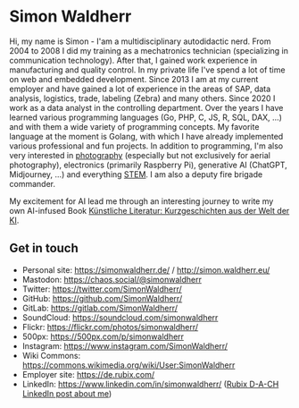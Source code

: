 # Simon Waldherr

Hi, my name is Simon - I'am a multidisciplinary autodidactic nerd.
From 2004 to 2008 I did my training as a mechatronics technician (specializing in communication technology).
After that, I gained work experience in manufacturing and quality control.
In my private life I've spend a lot of time on web and embedded development.
Since 2013 I am at my current employer and have gained a lot of experience in the areas of SAP, data analysis, logistics, trade, labeling (Zebra) and many others. Since 2020 I work as a data analyst in the controlling department.
Over the years I have learned various programming languages (Go, PHP, C, JS, R, SQL, DAX, …) and with them a wide variety of programming concepts.
My favorite language at the moment is Golang, with which I have already implemented various professional and fun projects.
In addition to programming, I'm also very interested in [photography](https://commons.wikimedia.org/wiki/User:SimonWaldherr) (especially but not exclusively for aerial photography), electronics (primarily Raspberry Pi), generative AI (ChatGPT, Midjourney, …) and everything [STEM](https://en.wikipedia.org/wiki/Science,_technology,_engineering,_and_mathematics). 
I am also a deputy fire brigade commander.  

My excitement for AI lead me through an interesting journey to write my own AI-infused Book [Künstliche Literatur: Kurzgeschichten aus der Welt der KI](https://www.amazon.de/dp/B0CH23SPMF).  

## Get in touch
- Personal site: https://simonwaldherr.de/ / http://simon.waldherr.eu/
- Mastodon: https://chaos.social/@simonwaldherr
- Twitter: https://twitter.com/SimonWaldherr/
- GitHub: https://github.com/SimonWaldherr/
- GitLab: https://gitlab.com/SimonWaldherr/
- SoundCloud: https://soundcloud.com/simonwaldherr
- Flickr: https://flickr.com/photos/simonwaldherr/
- 500px: https://500px.com/p/simonwaldherr
- Instagram: https://www.instagram.com/SimonWaldherr/
- Wiki Commons: https://commons.wikimedia.org/wiki/User:SimonWaldherr
- Employer site: https://de.rubix.com/
- LinkedIn: https://www.linkedin.com/in/simonwaldherr/ ([Rubix D-A-CH LinkedIn post about me](https://www.linkedin.com/posts/rubixdeutschland_onerubix-mitarbeitermonday-wirsindrubix-activity-7005443872306659329-6E2E?utm_source=share&utm_medium=member_desktop))

